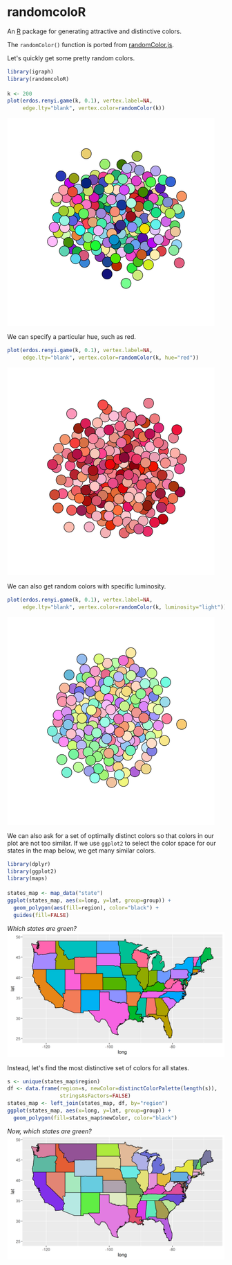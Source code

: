 # randomcoloR

An [R](https://www.r-project.org/) package for generating attractive and distinctive colors.

The `randomColor()` function is ported from [randomColor.js](https://github.com/davidmerfield/randomColor).

Let's quickly get some pretty random colors.
```r
library(igraph)
library(randomcoloR)

k <- 200
plot(erdos.renyi.game(k, 0.1), vertex.label=NA,
     edge.lty="blank", vertex.color=randomColor(k))
```
![](demo/graph1.png)

We can specify a particular hue, such as red.
```r
plot(erdos.renyi.game(k, 0.1), vertex.label=NA,
     edge.lty="blank", vertex.color=randomColor(k, hue="red"))
```
![](demo/graph2.png)

We can also get random colors with specific luminosity.
```r
plot(erdos.renyi.game(k, 0.1), vertex.label=NA,
     edge.lty="blank", vertex.color=randomColor(k, luminosity="light"))
```
![](demo/graph3.png)

We can also ask for a set of optimally distinct colors so that colors in our plot are not too similar.
If we use `ggplot2` to select the color space for our states in the map below, we get many similar colors.
```r
library(dplyr)
library(ggplot2)
library(maps)

states_map <- map_data("state")
ggplot(states_map, aes(x=long, y=lat, group=group)) +
  geom_polygon(aes(fill=region), color="black") +
  guides(fill=FALSE)
```
*Which states are green?*
![](demo/map1.png)

Instead, let's find the most distinctive set of colors for all states.
```r
s <- unique(states_map$region)
df <- data.frame(region=s, newColor=distinctColorPalette(length(s)),
                 stringsAsFactors=FALSE)
states_map <- left_join(states_map, df, by="region")
ggplot(states_map, aes(x=long, y=lat, group=group)) +
  geom_polygon(fill=states_map$newColor, color="black")
```
*Now, which states are green?*
![](demo/map2.png)
